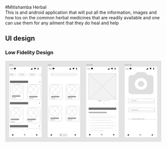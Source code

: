 #Mitishamba Herbal  
This is and android application that will put all the information, images and how tos on the common 
herbal medicines that are readily available and one can use them for any ailment that they do heal
and help
## UI design
### Low Fidelity Design  
![low fidelity ui design](mitishamba_herbal_low_fidelity_ui.PNG)